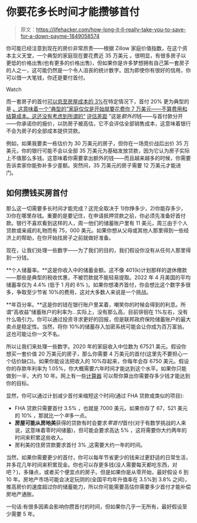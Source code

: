 # 你要花多长时间才能攒够首付

> 原文：<https://lifehacker.com/how-long-it-ll-really-take-you-to-save-for-a-down-payme-1849058574>

你可能已经注意到现在的房价非常昂贵——根据 Zillow 家庭价值指数，在这个资本主义天堂，一个典型的家庭现在要花费近 35 万美元 。很明显，有很多房子以更低的价格出售(也有更多的价格出售)，但如果你是许多梦想拥有自己第一套房子的人之一，这可能仍然是一个令人沮丧的统计数字。因为即使你有很好的信用，你可以借一大笔钱，你还是要付首付。

Watch

而一套房子的首付[可以低至房屋成本的 3%](https://lifehacker.com/how-to-buy-a-house-with-just-12-000-down-1848411297)在特定情况下，首付 20% 更为典型的是 [。这意味着一个“典型的”家庭仅仅是开始就要花费你 7 万美元——不算费用和结算成本。这还没有考虑到所谓的“](https://lifehacker.com/follow-the-20-rule-when-saving-for-a-down-payment-on-a-5900232) [评估差距](https://www.rocketmortgage.com/learn/appraisal-gap#:~:text=An%20appraisal%20gap%20is%20the,the%20home%20out%20of%20pocket.) ”这是*额外的*钱——与首付款分开——你承诺你的报价，以防房子被高估，它不会评估全部销售成本，这意味着银行不会为房子的全部成本提供贷款。

例如，如果我要卖一栋估价为 30 万美元的房子，但你在一场竞价战后出价 35 万美元，你的银行可能不会以全部 35 万美元为基础发放贷款，因为它认为房子实际上不值那么多钱。这意味着你需要拿出额外的钱——而且越来越多的时候，你需要告诉卖家你能弥补多少差额。突然间，35 万美元的房子需要 12 万美元才能进门。

## 如何攒钱买房首付

那么这一切需要多长时间才能完成？这完全取决于 1)你挣多少，2)你能存多少，3)你在哪里存钱。重要的是要记住，在申请抵押贷款之前，你必须先准备好首付款。银行不喜欢看到这样的人，周一他们的储蓄账户里有 11 美元，周三由于个人贷款或亲戚的礼物而有 75，000 美元。如果你想从父母或其他人那里得到一些经济上的帮助，在你开始找房子之前就做好准备。

现在，让我们处理一些数字——为了我们的目的，我们假设你没有从任何人那里得到一分钱。

**个人储蓄率。**这是你收入中的储蓄金额。这不像 401(k)计划那样的退休缴款——那些是典型的税收优惠，不被罚款就不能轻易提取。2022 年 4 月美国的平均储蓄率仅为 4.4% (低于 1 月的 6% )。如果你想凑齐首付，你会想比这个数字多很多，争取至少节省 10%的费用，这对大多数人来说是一个挑战。

**年百分率。**这是你的钱在银行账户里呆着，嘲笑你的时候会得到的利息。所谓“高收益”储蓄账户的利率为...实际上，没有那么高，目前徘徊在 1%左右，没有什么吸引力。你可以通过投资寻求更好的回报，但是联邦政府保险储蓄账户的最大卖点是稳定性。当然，将你 10%的储蓄存入加密系统可能会让你成为百万富翁。这也可能让你一文不名。

所以让我们来处理一些数字。2020 年的家庭收入中位数为 67521 美元。假设你想买一套价值 20 万美元的房子，那么你需要 4 万美元的首付(这里先不要担心一个估价缺口)。如果你能设法把收入的 10%存起来，你每年会存 6750 美元。假设你的存款年利率为 1.05%，你大概需要六年时间才能达到这个水平。如果你只能做到一半，大约 10 年。网上有一些[计算器](http://www.collegescholarships.org/calculators/downpayment-savings.php) 可以帮你算出你需要存多少钱才能达到你的目标。

显然，你可以通过计划减少首付来缩短这个时间(通过 FHA 贷款或类似的项目):

*   FHA 贷款只需要首付 3.5% ，也就是 7000 美元。如果你存了 67，521 美元的 10% ，那就比一个*年*多一点。
*   **房屋可能从房地美**获得的贷款有时会要求*零首付*首付(对于有数学挑战的人来说，这意味着零时间储蓄)，但可能会要求高达 5% ，这将需要你大约两年的时间来积累这些收入。
*   房利美的住房贷款要求首付 3% ,这需要大约一年的时间。

当然，如果你需要更少的首付，你可以每年节省更少的钱来过更舒适的日常生活，并多花几年时间来积累现金。你也可以存更多钱(没人需要每天都吃东西，对吧？)，多赚点，或者买个便宜点的房子。但是如果你是从零开始，最好假设 6 到 10 年。房地产市场可能会决定玩阴的(全国平均年升值率在 3.5%到 3.8% 之间)，推高房价的速度超过你的储蓄能力，所以你可能需要高估你需要多少首付才能补偿房地产通胀。

一句话:有很多因素会影响你攒首付的时间，但如果你几乎一无所有，最好假设至少需要 5 年。